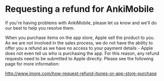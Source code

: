 # Requesting a refund for AnkiMobile

If you're having problems with AnkiMobile, please let us know and we'll do our best to help you resolve them.  

When you purchase items on the app store, Apple sell the product to you. As we are not involved in the sales process, we do not have the ability to offer you a refund as we have no access to your payment details - Apple does not even tell us who is purchasing the app. For this reason, any refund requests need to be submitted to Apple directly. Please see the following page for more information:

<http://www.imore.com/how-request-refund-itunes-or-app-store-purchase>